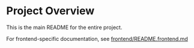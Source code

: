 # Project Overview 
 
This is the main README for the entire project. 
 
For frontend-specific documentation, see [frontend/README.frontend.md](frontend/README.frontend.md) 
